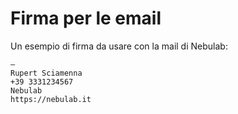 # Firma per le email

Un esempio di firma da usare con la mail di Nebulab:
 
```
—
Rupert Sciamenna
+39 3331234567
Nebulab
https://nebulab.it
```
